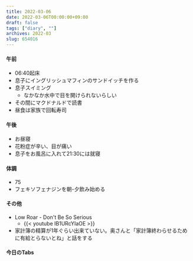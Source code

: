 ```yaml
---
title: 2022-03-06
date: 2022-03-06T00:00:00+09:00
draft: false
tags: ["diary", ""]
archives: 2022-03
slug: 654016
---
```

#### 午前
- 06:40起床
- 息子にイングリッシュマフィンのサンドイッチを作る
- 息子スイミング
  - なかなか水中で目を開けられないらしい
- その間にマクドナルドで読書
- 昼食は家族で回転寿司
#### 午後
- お昼寝
- 花粉症が辛い、目が痛い
- 息子をお風呂に入れて21:30には就寝
#### 体調
- 75
- フェキソフェナジンを朝-夕飲み始める
#### その他
- Low Roar - Don't Be So Serious
  - {{< youtube IB1URcYIaOE >}}
- 家計簿の精算が1年ぐらい出来ていない。奥さんと「家計簿終わらせるために有給とらないとね」と話をする
#### 今日のTabs